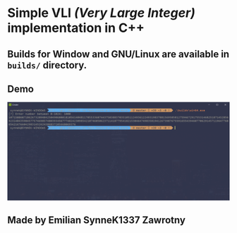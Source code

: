 # Simple VLI *(Very Large Integer)* implementation in C++
## Builds for **Window** and **GNU/Linux** are available in `builds/` directory.

## Demo
![](resources/demo.png)

## Made by Emilian **SynneK1337** Zawrotny
